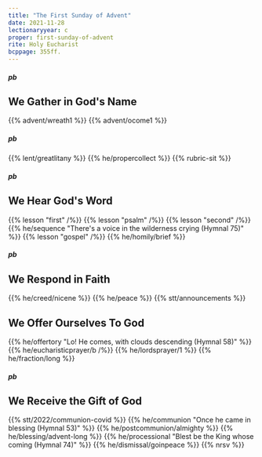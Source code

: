 ```yaml
---
title: "The First Sunday of Advent"
date: 2021-11-28
lectionaryyear: c
proper: first-sunday-of-advent
rite: Holy Eucharist
bcppage: 355ff.
---
```

##### pb
## We Gather in God's Name
{{% advent/wreath1 %}}
{{% advent/ocome1 %}}
##### pb
{{% lent/greatlitany %}}
{{% he/propercollect %}}
{{% rubric-sit %}}

##### pb
## We Hear God's Word
{{% lesson "first" /%}}
{{% lesson "psalm" /%}}
{{% lesson "second" /%}}
{{% he/sequence "There's a voice in the wilderness crying (Hymnal 75)" %}}
{{% lesson "gospel" /%}}
{{% he/homily/brief %}}

##### pb
## We Respond in Faith
{{% he/creed/nicene %}}
{{% he/peace %}}
{{% stt/announcements %}}

## We Offer Ourselves To God
{{% he/offertory "Lo! He comes, with clouds descending (Hymnal 58)" %}}
{{% he/eucharisticprayer/b /%}}
{{% he/lordsprayer/1 %}}
{{% he/fraction/long %}}

##### pb
## We Receive the Gift of God
{{% stt/2022/communion-covid %}}
{{% he/communion "Once he came in blessing (Hymnal 53)" %}}
{{% he/postcommunion/almighty %}}
{{% he/blessing/advent-long %}}
{{% he/processional "Blest be the King whose coming (Hymnal 74)" %}}
{{% he/dismissal/goinpeace %}}
{{% nrsv %}}
